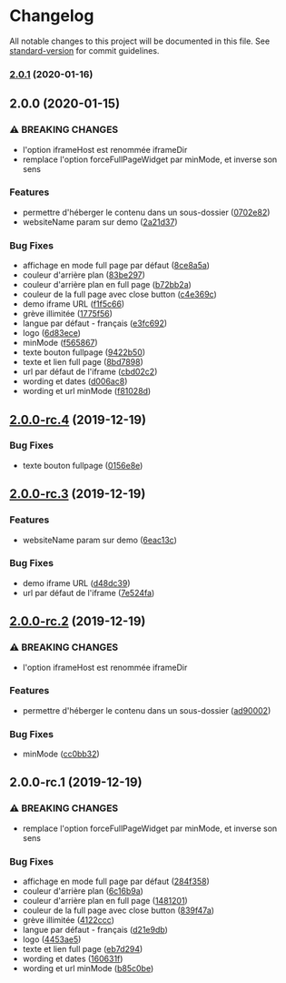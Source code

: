 # Changelog

All notable changes to this project will be documented in this file. See [standard-version](https://github.com/conventional-changelog/standard-version) for commit guidelines.

### [2.0.1](https://github.com/onestlatech/widget-engreve/compare/v2.0.0...v2.0.1) (2020-01-16)

## 2.0.0 (2020-01-15)


### ⚠ BREAKING CHANGES

* l'option iframeHost est renommée iframeDir
* remplace l'option forceFullPageWidget par minMode, et
inverse son sens

### Features

* permettre d'héberger le contenu dans un sous-dossier ([0702e82](https://github.com/onestlatech/widget-engreve/commit/0702e82cbe6cf3d81a9f3278025e1a95a104154b))
* websiteName param sur demo ([2a21d37](https://github.com/onestlatech/widget-engreve/commit/2a21d375ba4536643ad4118d878c7132ad32f85d))


### Bug Fixes

* affichage en mode full page par défaut ([8ce8a5a](https://github.com/onestlatech/widget-engreve/commit/8ce8a5ac7233a7ea0000d67872e9040706253505))
* couleur d'arrière plan ([83be297](https://github.com/onestlatech/widget-engreve/commit/83be29774589ab0d4420240e4232040ad20a5e8c))
* couleur d'arrière plan en full page ([b72bb2a](https://github.com/onestlatech/widget-engreve/commit/b72bb2a69b6c869c510bfc519b8bbaf2606e28d4))
* couleur de la full page avec close button ([c4e369c](https://github.com/onestlatech/widget-engreve/commit/c4e369c973fe94993f4edafdf509c33c4cb901cf))
* demo iframe URL ([f1f5c66](https://github.com/onestlatech/widget-engreve/commit/f1f5c661a2e131a0a25776ae96dc1f3edb36a4be))
* grève illimitée ([1775f56](https://github.com/onestlatech/widget-engreve/commit/1775f5644fb7827aa16989c4926134afe299ac8f))
* langue par défaut - français ([e3fc692](https://github.com/onestlatech/widget-engreve/commit/e3fc692f34f0237fd1569b69b24f0c8ceb69bcc3))
* logo ([6d83ece](https://github.com/onestlatech/widget-engreve/commit/6d83eced0c2fe8caca9bccc70f38ac3087a34bb7))
* minMode ([f565867](https://github.com/onestlatech/widget-engreve/commit/f565867813714bd1c5baf31914dbd9b38d7a150a))
* texte bouton fullpage ([9422b50](https://github.com/onestlatech/widget-engreve/commit/9422b50d4592049d0baa4fd8a9b5f99a9864380b))
* texte et lien full page ([8bd7898](https://github.com/onestlatech/widget-engreve/commit/8bd7898d0a0ccf9d20e657e0926aaf7c2728b042))
* url par défaut de l'iframe ([cbd02c2](https://github.com/onestlatech/widget-engreve/commit/cbd02c2e192eff653ac43fe31f98b6240c71fcf6))
* wording et dates ([d006ac8](https://github.com/onestlatech/widget-engreve/commit/d006ac8dc6be342a257ff79ba22f1f7de4d147fd))
* wording et url minMode ([f81028d](https://github.com/onestlatech/widget-engreve/commit/f81028db6a4d7852b87e83c1c8e1d6f4b4c3dda2))

## [2.0.0-rc.4](https://github.com/noelmace/widget-engreve/compare/v2.0.0-rc.3...v2.0.0-rc.4) (2019-12-19)


### Bug Fixes

* texte bouton fullpage ([0156e8e](https://github.com/noelmace/widget-engreve/commit/0156e8e03dda3896b35ff08044bf253dd7cac4dc))

## [2.0.0-rc.3](https://github.com/noelmace/widget-engreve/compare/v2.0.0-rc.2...v2.0.0-rc.3) (2019-12-19)


### Features

* websiteName param sur demo ([6eac13c](https://github.com/noelmace/widget-engreve/commit/6eac13ca426def43ee735ba7490d5cb3fad0785c))


### Bug Fixes

* demo iframe URL ([d48dc39](https://github.com/noelmace/widget-engreve/commit/d48dc39c2c846e0a64ee359e510d947a0f022864))
* url par défaut de l'iframe ([7e524fa](https://github.com/noelmace/widget-engreve/commit/7e524faae5e2eb446e21cf628e083677613ddbda))

## [2.0.0-rc.2](https://github.com/noelmace/widget-engreve/compare/v2.0.0-rc.1...v2.0.0-rc.2) (2019-12-19)


### ⚠ BREAKING CHANGES

* l'option iframeHost est renommée iframeDir

### Features

* permettre d'héberger le contenu dans un sous-dossier ([ad90002](https://github.com/noelmace/widget-engreve/commit/ad90002ac6063eaaf4f62fa5b70f026f786b30cf))


### Bug Fixes

* minMode ([cc0bb32](https://github.com/noelmace/widget-engreve/commit/cc0bb32b6999d6a7e642c54545287ba9715e6fb5))

## 2.0.0-rc.1 (2019-12-19)


### ⚠ BREAKING CHANGES

* remplace l'option forceFullPageWidget par minMode, et
inverse son sens

### Bug Fixes

* affichage en mode full page par défaut ([284f358](https://github.com/noelmace/widget-engreve/commit/284f35855ccd67e49cedaf8d7b5efeae14ba5446))
* couleur d'arrière plan ([6c16b9a](https://github.com/noelmace/widget-engreve/commit/6c16b9a1cd35c635fe97a327d8600d76b449d256))
* couleur d'arrière plan en full page ([1481201](https://github.com/noelmace/widget-engreve/commit/14812019b0a0b25497a6d1b56dd89a5a6fa645f9))
* couleur de la full page avec close button ([839f47a](https://github.com/noelmace/widget-engreve/commit/839f47a0dda1ee89f73e49609ce966a871127f4d))
* grève illimitée ([4122ccc](https://github.com/noelmace/widget-engreve/commit/4122ccc75f17ce7007af0156ef7b89ff1661604b))
* langue par défaut - français ([d21e9db](https://github.com/noelmace/widget-engreve/commit/d21e9db9b66213889c5c3a345f997e70e56783ac))
* logo ([4453ae5](https://github.com/noelmace/widget-engreve/commit/4453ae5d6a5939369806fb93d07fe964a573eba7))
* texte et lien full page ([eb7d294](https://github.com/noelmace/widget-engreve/commit/eb7d2947cabf467529b10c4f3c61c2a01715d3cf))
* wording et dates ([160631f](https://github.com/noelmace/widget-engreve/commit/160631fd0284ce781f41fa9e59075ffc6c58867c))
* wording et url minMode ([b85c0be](https://github.com/noelmace/widget-engreve/commit/b85c0be1dc73f67df09a1b2015e4fde11a31f58d))

